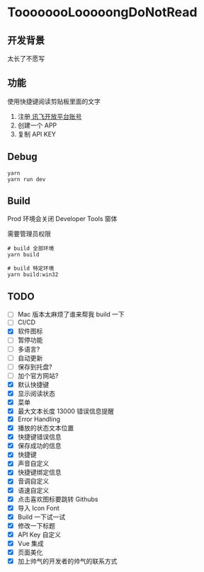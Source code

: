 # ToooooooLooooongDoNotRead

## 开发背景

太长了不愿写

## 功能

使用快捷键阅读剪贴板里面的文字


1. 注册[  讯飞开放平台账号     ](https://www.xfyun.cn/)
1. 创建一个 APP
1. 复制 API KEY 


## Debug

```
yarn
yarn run dev
```

## Build

Prod 环境会关闭 Developer Tools 窗体

需要管理员权限

```
# build 全部环境
yarn build

# build 特定环境 
yarn build:win32
```



## TODO

- [ ] Mac 版本太麻烦了谁来帮我 build 一下
- [ ] CI/CD
- [x] 软件图标
- [ ] 暂停功能
- [ ] 多语言? 
- [ ] 自动更新
- [ ] 保存到托盘?
- [ ] 加个官方网站?
- [x] 默认快捷键
- [x] 显示阅读状态
- [x] 菜单
- [x] 最大文本长度 13000 错误信息提醒
- [x] Error Handling
- [x] 播放的状态文本位置
- [x] 快捷键错误信息
- [x] 保存成功的信息
- [x] 快捷键
- [x] 声音自定义
- [x] 快捷键绑定信息
- [x] 音调自定义
- [x] 语速自定义
- [x] 点击喜欢图标要跳转 Githubs
- [x] 导入 Icon Font
- [x] Build 一下试一试
- [x] 修改一下标题
- [x] API Key 自定义
- [x] Vue 集成
- [x] 页面美化
- [x] 加上帅气的开发者的帅气的联系方式
